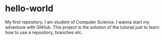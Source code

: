# hello-world
My first repository.
I am student of Computer Science. 
I wanna start my adventure with GitHub.
This project is the solution of the tutorial just to learn how to use a repository, branches etc.
